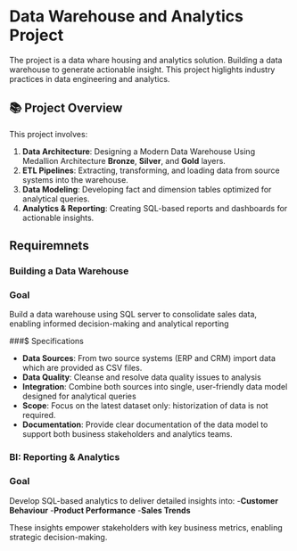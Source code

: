 # Data Warehouse and Analytics Project 

The project is a data whare housing and analytics solution. Building a data warehouse to generate actionable insight. This project higlights industry practices in data engineering and analytics.

## 📚 Project Overview

This project involves:

1. **Data Architecture**: Designing a Modern Data Warehouse Using Medallion Architecture **Bronze**, **Silver**, and **Gold** layers.
2. **ETL Pipelines**: Extracting, transforming, and loading data from source systems into the warehouse.
3. **Data Modeling**: Developing fact and dimension tables optimized for analytical queries.
4. **Analytics & Reporting**: Creating SQL-based reports and dashboards for actionable insights.




## Requiremnets

### Building a Data Warehouse 

### Goal

Build a data warehouse using SQL server to consolidate sales data, enabling  informed decision-making and analytical reporting

###$ Specifications
- **Data Sources**: From two source systems (ERP and CRM) import data which are provided as CSV files.
- **Data Quality**: Cleanse and resolve data quality issues to analysis
- **Integration**: Combine both sources into single, user-friendly data model designed for analytical queries
- **Scope**: Focus on the latest dataset only: historization of data is not required.
- **Documentation**: Provide clear documentation of the data model to support both business stakeholders and analytics teams.

### BI: Reporting & Analytics

### Goal

Develop SQL-based analytics to deliver detailed insights into:
-**Customer Behaviour**
-**Product Performance**
-**Sales Trends**

These insights empower stakeholders with key business metrics, enabling strategic decision-making.
